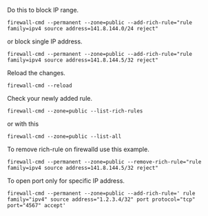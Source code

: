 Do this to block IP range.
```
firewall-cmd --permanent --zone=public --add-rich-rule="rule family=ipv4 source address=141.8.144.0/24 reject"
```

or block single IP address.
```
firewall-cmd --permanent --zone=public --add-rich-rule="rule family=ipv4 source address=141.8.144.5/32 reject"
```

Reload the changes.
```
firewall-cmd --reload
```

Check your newly added rule.
```
firewall-cmd --zone=public --list-rich-rules
```

or with this
```
firewall-cmd --zone=public --list-all
```

To remove rich-rule on firewalld use this example.
```
firewall-cmd --permanent --zone=public --remove-rich-rule="rule family=ipv4 source address=141.8.144.5/32 reject"
```

To open port only for specific IP address.
```
firewall-cmd --permanent --zone=public --add-rich-rule=' rule family="ipv4" source address="1.2.3.4/32" port protocol="tcp" port="4567" accept'
```

